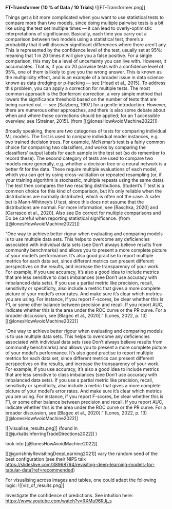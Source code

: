 
**FT-Transformer (10 % of  Data / 10 Trials)**
![[FT-Transformer.png]]


Things get a bit more complicated when you want to use statistical tests to compare more than two models, since doing multiple pairwise tests is a bit like using the test set multiple times — it can lead to overly-optimistic interpretations of significance. Basically, each time you carry out a comparison between two models using a statistical test, there’s a probability that it will discover significant differences where there aren’t any. This is represented by the confidence level of the test, usually set at 95%: meaning that 1 in 20 times it will give you a false positive. For a single comparison, this may be a level of uncertainty you can live with. However, it accumulates. That is, if you do 20 pairwise tests with a confidence level of 95%, one of them is likely to give you the wrong answer. This is known as the multiplicity effect, and is an example of a broader issue in data science known as data dredging or p-hacking — see [Head et al., 2015]. To address this problem, you can apply a correction for multiple tests. The most common approach is the Bonferroni correction, a very simple method that lowers the significance threshold based on the number of tests that are being carried out — see [Salzberg, 1997] for a gentle introduction. However, there are numerous other approaches, and there is also some debate about when and where these corrections should be applied; for an 1 accessible overview, see [Streiner, 2015]. (from [[@lonesHowAvoidMachine2022]])


Broadly speaking, there are two categories of tests for comparing individual ML models. The first is used to compare individual model instances, e.g. two trained decision trees. For example, McNemar’s test is a fairly common choice for comparing two classifiers, and works by comparing the classifiers’ output labels for each sample in the test set (so do remember to record these). The second category of tests are used to compare two models more generally, e.g. whether a decision tree or a neural network is a better fit for the data. These require multiple evaluations of each model, which you can get by using cross-validation or repeated resampling (or, if your training algorithm is stochastic, multiple repeats using the same data). The test then compares the two resulting distributions. Student’s T test is a common choice for this kind of comparison, but it’s only reliable when the distributions are normally distributed, which is often not the case. A safer bet is Mann-Whitney’s U test, since this does not assume that the distributions are normal. For more information, see [Raschka, 2020] and [Carrasco et al., 2020]. Also see Do correct for multiple comparisons and Do be careful when reporting statistical significance. (from [[@lonesHowAvoidMachine2022]])

“One way to achieve better rigour when evaluating and comparing models is to use multiple data sets. This helps to overcome any deficiencies associated with individual data sets (see Don’t always believe results from community benchmarks) and allows you to present a more complete picture of your model’s performance. It’s also good practise to report multiple metrics for each data set, since different metrics can present different perspectives on the results, and increase the transparency of your work. For example, if you use accuracy, it’s also a good idea to include metrics that are less sensitive to class imbalances (see Don’t use accuracy with imbalanced data sets). If you use a partial metric like precision, recall, sensitivity or specificity, also include a metric that gives a more complete picture of your model’s error rates. And make sure it’s clear which metrics you are using. For instance, if you report F-scores, be clear whether this is F1, or some other balance between precision and recall. If you report AUC, indicate whether this is the area under the ROC curve or the PR curve. For a broader discussion, see [Blagec et al., 2020].” (Lones, 2022, p. 13) [[@lonesHowAvoidMachine2022]]

“One way to achieve better rigour when evaluating and comparing models is to use multiple data sets. This helps to overcome any deficiencies associated with individual data sets (see Don’t always believe results from community benchmarks) and allows you to present a more complete picture of your model’s performance. It’s also good practise to report multiple metrics for each data set, since different metrics can present different perspectives on the results, and increase the transparency of your work. For example, if you use accuracy, it’s also a good idea to include metrics that are less sensitive to class imbalances (see Don’t use accuracy with imbalanced data sets). If you use a partial metric like precision, recall, sensitivity or specificity, also include a metric that gives a more complete picture of your model’s error rates. And make sure it’s clear which metrics you are using. For instance, if you report F-scores, be clear whether this is F1, or some other balance between precision and recall. If you report AUC, indicate whether this is the area under the ROC curve or the PR curve. For a broader discussion, see [Blagec et al., 2020].” (Lones, 2022, p. 13) [[@lonesHowAvoidMachine2022]]

![[visualise_results.png]]
(found in [[@jurkatisInferringTradeDirections2022]] )


look into [[@lonesHowAvoidMachine2022]]

[[@gorishniyRevisitingDeepLearning2021]] vary the random seed of the best configuration (see their NIPS talk https://slideslive.com/38968794/revisiting-deep-learning-models-for-tabular-data?ref=recommended)

For visualising across images and tables, one could adapt the following logic:
![[viz_of_results.png]]


Investigate the confidence of predictions. See intuition here: https://www.youtube.com/watch?v=RXMu96RJj_s
